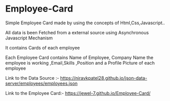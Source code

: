 # Employee-Card

Simple Employee Card made by using the concepts of Html,Css,Javascript..

All data is been Fetched from a external source using Asynchronous Javascript Mechanism

It contains Cards of each employee

Each Employee Card contains Name of Employee, Company Name the employee is working ,Email,Skills ,Position and a Profile Picture of each employee

Link to the Data Source :- https://niravkpatel28.github.io/json-data-server/employees/employees.json

Link to the Employee Card:- https://jewel-7.github.io/Employee-Card/
